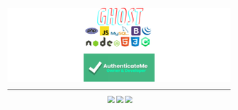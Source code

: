 <a href="https://authenticateme.cf"><img src="https://raw.githubusercontent.com/ImTheGh0st/ImTheGh0st/main/media/BANNER.png" alt=""></a>
<hr>
<p align="center" dir="auto">
    <a href="https://authenticateme.cf" target="_blank"><img src="" data-canonical-src="https://img.shields.io/badge/AuthenticateMe%20-111111.svg?&amp;style=for-the-badge&amp;logo=website&amp;logoColor=white" style="max-width: 100%;"></a>
    <a href="https://discord.gg/KdcYHcQ" target="_blank"><img src="https://img.shields.io/badge/discord-100000?style=for-the-badge&logo=discord&logoColor=white" style="max-width: 100%;"></a>
    <!-- <a href="https://open.spotify.com/user/" target="_blank"><img src="https://img.shields.io/badge/spotify-100000?style=for-the-badge&logo=spotify&logoColor=white" style="max-width: 100%;"></a> -->
    <a href="https://www.youtube.com/c/ImTheGh0st" target="_blank"><img src="https://img.shields.io/badge/youtube-100000?style=for-the-badge&logo=youtube&logoColor=white" style="max-width: 100%;"></a>
    <!-- <a href="https://www.instagram.com/" target="_blank"><img src="https://img.shields.io/badge/instagram-100000?style=for-the-badge&logo=instagram&logoColor=white" style="max-width: 100%;"></a> -->
    <a href="https://github.com/ImTheGh0st"><img src="https://img.shields.io/badge/github-100000?style=for-the-badge&logo=github&logoColor=white" style="max-width: 100%;"></a>
    <!-- <a href="https://twitter.com/" target="_blank"><img src="https://img.shields.io/badge/twitter-100000?style=for-the-badge&logo=twitter&logoColor=white" style="max-width: 100%;"></a> -->
</p>
